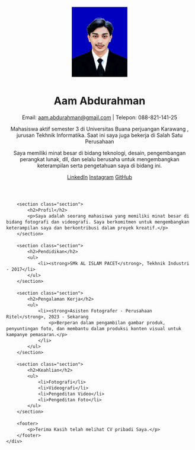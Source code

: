 
<!DOCTYP html>
<html lang="id">
<head>
    <meta charset="UTF-8">
    <meta name="viewport" content="width=device-width, initial-scale=001">
    <title>Abdurahman.cv</title>
    <link rel="stylesheet" href="styles.css">
</head>
<body>
    <div class="container">
        <header>
            <img src="pp.jpg" alt="Profile picture of Aam Abdurahman" class="profile-photo" width="150" height="200">
            <h1>Aam Abdurahman</h1>
            <p>Email: <a href="mailto:aam.abdurahman@gmail.com">aam.abdurahman@gmail.com</a> | Telepon: 088-821-141-25</p>
            <p>Mahasiswa aktif semester 3 di Universitas Buana perjuangan Karawang , jurusan Tekhnik Informatika. Saat ini saya juga bekerja di Salah Satu Perusahaan
            <p>Saya memiliki minat besar di bidang  teknologi, desain, pengembangan perangkat lunak, dll, dan selalu berusaha untuk mengembangkan keterampilan serta pengetahuan saya di bidang ini.</p>
            <div class="social-links">
                <a href="https://linkedin.com/in/yourusername" target="_blank">LinkedIn</a>
                <a href="https://instagram.com/yourusername" target="_blank">Instagram</a>
                <a href="https://github.com/yourusername" target="_blank">GitHub</a>
            </div>
        </header>
        
        
        
        
        <section class="section">
            <h2>Profil</h2>
            <p>Saya adalah seorang mahasiswa yang memiliki minat besar di bidang fotografi dan videografi. Saya berkomitmen untuk mengembangkan keterampilan saya dan berkontribusi dalam proyek kreatif.</p>
        </section>

        <section class="section">
            <h2>Pendidikan</h2>
            <ul>
                <li><strong>SMk AL ISLAM PACET</strong>, Tekhnik Industri - 2017</li>
            </ul>
        </section>

        <section class="section">
            <h2>Pengalaman Kerja</h2>
            <ul>
                <li><strong>Asisten Fotografer - Perusahaan Ritel</strong>, 2023 - Sekarang
                    <p>Berperan dalam pengambilan gambar produk, penyuntingan foto, dan membantu dalam produksi konten visual untuk kampanye pemasaran.</p>
                </li>
            </ul>
        </section>

        <section class="section">
            <h2>Keahlian</h2>
            <ul>
                <li>Fotografi</li>
                <li>Videografi</li>
                <li>Pengeditan Video</li>
                <li>Pengeditan Foto</li>
            </ul>
        </section>

        <footer>
            <p>Terima Kasih telah melihat CV pribadi Saya.</p>
        </footer>
    </div>
</body>
</html>
